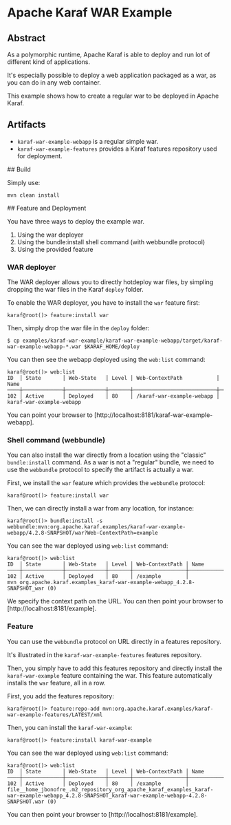 <!--
    Licensed to the Apache Software Foundation (ASF) under one
    or more contributor license agreements.  See the NOTICE file
    distributed with this work for additional information
    regarding copyright ownership.  The ASF licenses this file
    to you under the Apache License, Version 2.0 (the
    "License"); you may not use this file except in compliance
    with the License.  You may obtain a copy of the License at

      http://www.apache.org/licenses/LICENSE-2.0

    Unless required by applicable law or agreed to in writing,
    software distributed under the License is distributed on an
    "AS IS" BASIS, WITHOUT WARRANTIES OR CONDITIONS OF ANY
    KIND, either express or implied.  See the License for the
    specific language governing permissions and limitations
    under the License.
-->
# Apache Karaf WAR Example

## Abstract

As a polymorphic runtime, Apache Karaf is able to deploy and run lot of different kind of applications.

It's especially possible to deploy a web application packaged as a war, as you can do in any web container.

This example shows how to create a regular war to be deployed in Apache Karaf.

## Artifacts

* `karaf-war-example-webapp` is a regular simple war.
* `karaf-war-example-features` provides a Karaf features repository used for deployment.

## Build 

Simply use:

```
mvn clean install
```

## Feature and Deployment

You have three ways to deploy the example war.

1. Using the war deployer
2. Using the bundle:install shell command (with webbundle protocol)
3. Using the provided feature

### WAR deployer

The WAR deployer allows you to directly hotdeploy war files, by simpling dropping the war files in the Karaf `deploy` folder.

To enable the WAR deployer, you have to install the `war` feature first:

```
karaf@root()> feature:install war
```

Then, simply drop the war file in the `deploy` folder:

```
$ cp examples/karaf-war-example/karaf-war-example-webapp/target/karaf-war-example-webapp-*.war $KARAF_HOME/deploy
```

You can then see the webapp deployed using the `web:list` command:

```
karaf@root()> web:list
ID  │ State       │ Web-State   │ Level │ Web-ContextPath           │ Name
────┼─────────────┼─────────────┼───────┼───────────────────────────┼──────────────────────────
102 │ Active      │ Deployed    │ 80    │ /karaf-war-example-webapp │ karaf-war-example-webapp
```

You can point your browser to [http://localhost:8181/karaf-war-example-webapp].

### Shell command (webbundle)

You can also install the war directly from a location using the "classic" `bundle:install` command.
As a war is not a "regular" bundle, we need to use the `webbundle` protocol to specify the artifact is actually a war.

First, we install the `war` feature which provides the `webbundle` protocol:

```
karaf@root()> feature:install war
```

Then, we can directly install a war from any location, for instance:

```
karaf@root()> bundle:install -s webbundle:mvn:org.apache.karaf.examples/karaf-war-example-webapp/4.2.8-SNAPSHOT/war?Web-ContextPath=example
```

You can see the war deployed using `web:list` command:

```
karaf@root()> web:list
ID  │ State       │ Web-State   │ Level │ Web-ContextPath │ Name
────┼─────────────┼─────────────┼───────┼─────────────────┼──────────────────────────────────────────────────────────────────────────────
102 │ Active      │ Deployed    │ 80    │ /example        │ mvn_org.apache.karaf.examples_karaf-war-example-webapp_4.2.8-SNAPSHOT_war (0)
```

We specify the context path on the URL. You can then point your browser to [http://localhost:8181/example].

### Feature

You can use the `webbundle` protocol on URL directly in a features repository.

It's illustrated in the `karaf-war-example-features` features repository.

Then, you simply have to add this features repository and directly install the `karaf-war-example` feature containing the war. This feature automatically installs the `war` feature, all in a row.

First, you add the features repository:

```
karaf@root()> feature:repo-add mvn:org.apache.karaf.examples/karaf-war-example-features/LATEST/xml
```

Then, you can install the `karaf-war-example`:

```
karaf@root()> feature:install karaf-war-example
```

You can see the war deployed using `web:list` command:

```
karaf@root()> web:list
ID  │ State       │ Web-State   │ Level │ Web-ContextPath │ Name
────┼─────────────┼─────────────┼───────┼─────────────────┼─────────────────────────────────────────────────────────────────────────────────────────────────────────────────────────────────────────────────────
102 │ Active      │ Deployed    │ 80    │ /example        │ file__home_jbonofre_.m2_repository_org_apache_karaf_examples_karaf-war-example-webapp_4.2.8-SNAPSHOT_karaf-war-example-webapp-4.2.8-SNAPSHOT.war (0)
```

You can then point your browser to [http://localhost:8181/example].